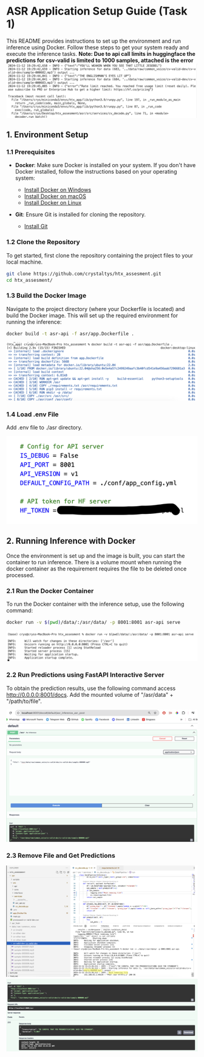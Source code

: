 # ASR Application Setup Guide (Task 1)

This README provides instructions to set up the environment and run inference using Docker. Follow these steps to get your system ready and execute the inference tasks.
**Note: Due to api call limits in huggingface the predictions for csv-valid is limited to 1000 samples, attached is the error**
![API Limit](./images/api_call_limit.png)

## 1. **Environment Setup**

### 1.1 Prerequisites
- **Docker**: Make sure Docker is installed on your system. If you don't have Docker installed, follow the instructions based on your operating system:
  - [Install Docker on Windows](https://docs.docker.com/docker-for-windows/install/)
  - [Install Docker on macOS](https://docs.docker.com/docker-for-mac/install/)
  - [Install Docker on Linux](https://docs.docker.com/install/linux/docker-ce/ubuntu/)

- **Git**: Ensure Git is installed for cloning the repository.
  - [Install Git](https://git-scm.com/book/en/v2/Getting-Started-Installing-Git)

### 1.2 Clone the Repository

To get started, first clone the repository containing the project files to your local machine.

```bash
git clone https://github.com/crystaltys/htx_assesment.git
cd htx_assesment/
```
### 1.3 Build the Docker Image
Navigate to the project directory (where your Dockerfile is located) and build the Docker image. This will set up the required environment for running the inference:

```bash
docker build -t asr-api -f asr/app.Dockerfile .
```
![Docker Build](./images/docker_build.png)

### 1.4 Load .env File
Add .env file to ./asr directory.

![.env file](./images/env_file.png)

## 2. **Running Inference with Docker**
Once the environment is set up and the image is built, you can start the container to run inference. There is a volume mount when running the docker container as the requirement requires the file to be deleted once processed. 

### 2.1 Run the Docker Container
To run the Docker container with the inference setup, use the following command:

```bash
docker run -v $(pwd)/data/:/asr/data/ -p 8001:8001 asr-api serve
```
![Docker Run](./images/docker_container.png)

### 2.2 Run Predictions using FastAPI Interactive Server
To obtain the prediction results, use the following command access http://0.0.0.0:8001/docs. Add the mounted volume of "/asr/data" + "/path/to/file".

![FastAPI Interactive Server](./images/post_request.png)

### 2.3 Remove File and Get Predictions

![FastAPI Interactive Server](./images/file_removed.png)
![FastAPI Prediction Results](./images/results.png)



